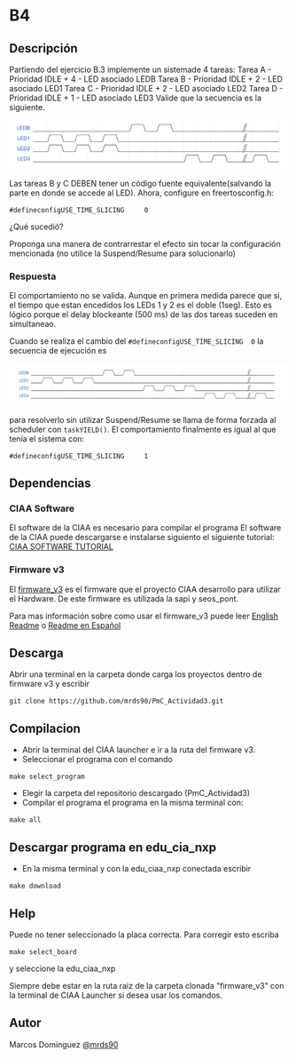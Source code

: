 # B4

## Descripción

Partiendo del ejercicio B.3 implemente un sistemade 4 tareas:
Tarea A - Prioridad IDLE + 4 - LED asociado LEDB
Tarea B - Prioridad IDLE + 2 - LED asociado LED1
Tarea C - Prioridad IDLE + 2 - LED asociado LED2
Tarea D - Prioridad IDLE + 1 - LED asociado LED3
Valide que la secuencia es la siguiente.

![alt text](https://github.com/mrds90/EntregasRTOS_I/blob/main/B4/Doc/GraficoTemporal.jpeg?raw=true)


Las tareas B y C DEBEN tener un código fuente equivalente(salvando la parte en donde se accede al LED).
Ahora, configure en freertosconfig.h:
```
#defineconfigUSE_TIME_SLICING     0
```
¿Qué sucedió?

Proponga una manera de contrarrestar el efecto sin tocar la configuración mencionada (no utilice la Suspend/Resume para solucionarlo)
### Respuesta

El comportamiento no se valida. Aunque en primera medida parece que si, el tiempo que estan encedidos los LEDs 1 y 2 es el doble (1seg). Esto es lógico porque el delay blockeante (500 ms) de las dos tareas suceden en simultaneao.

Cuando se realiza el cambio del `#defineconfigUSE_TIME_SLICING  0` la secuencia de ejecución es

![alt text](https://github.com/mrds90/EntregasRTOS_I/blob/main/B4/Doc/ComportamientoSinSlicing.png?raw=true)

para resolverlo sin utilizar Suspend/Resume se llama de forma forzada al scheduler con `taskYIELD()`. El comportamiento finalmente es igual al que tenía el sistema con:

```
#defineconfigUSE_TIME_SLICING     1
```
## Dependencias
### CIAA Software
El software de la CIAA es necesario para compilar el programa
El software de la CIAA puede descargarse e instalarse siguiento el siguiente tutorial: [CIAA SOFTWARE TUTORIAL](https://github.com/epernia/software/)
### Firmware v3
El [firmware_v3](https://github.com/epernia/firmware_v3/) es el firmware que el proyecto CIAA desarrollo para utilizar el Hardware.
De este firmware es utilizada la sapi y seos_pont.

Para mas información sobre como usar el firmware_v3 puede leer [English Readme](https://github.com/epernia/firmware_v3/blob/master/documentation/firmware/readme/readme-en.md) o [Readme en Español](https://github.com/epernia/firmware_v3/blob/master/documentation/firmware/readme/readme-es.md)

## Descarga
Abrir una terminal en la carpeta donde carga los proyectos dentro de firmware v3 y escribir
```
git clone https://github.com/mrds90/PmC_Actividad3.git
```
## Compilacion

* Abrir la terminal del CIAA launcher e ir a la ruta del firmware v3.
* Seleccionar el programa con el comando
```
make select_program
```
* Elegir la carpeta del repositorio descargado (PmC_Actividad3)
* Compilar el programa el programa en la misma terminal con:
```
make all
```
##  Descargar programa en edu_cia_nxp

* En la misma terminal y con la edu_ciaa_nxp conectada escribir

```
make download
```

## Help

Puede no tener seleccionado la placa correcta. Para corregir esto escriba
```
make select_board
```
y seleccione la edu_ciaa_nxp

Siempre debe estar en la ruta raiz de la carpeta clonada "firmware_v3" con la terminal de CIAA Launcher si desea usar los comandos.

## Autor

Marcos Dominguez
[@mrds90](https://github.com/mrds90)
